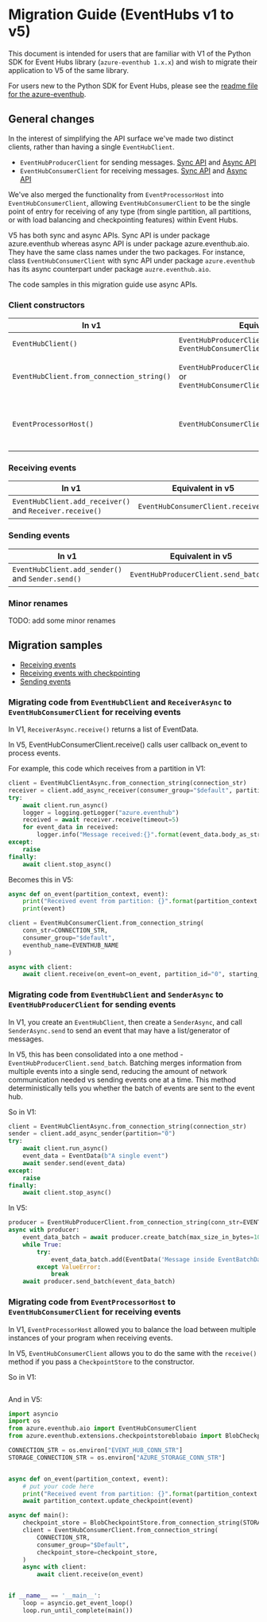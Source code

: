 # Migration Guide (EventHubs v1 to v5)

This document is intended for users that are familiar with V1 of the Python SDK for Event Hubs library (`azure-eventhub 1.x.x`) and wish 
to migrate their application to V5 of the same library.

For users new to the Python SDK for Event Hubs, please see the [readme file for the azure-eventhub](https://github.com/Azure/azure-sdk-for-python/blob/master/sdk/eventhub/azure-eventhub/README.md).

## General changes

In the interest of simplifying the API surface we've made two distinct
clients, rather than having a single `EventHubClient`. 
* `EventHubProducerClient` for sending messages. [Sync API](https://azuresdkdocs.blob.core.windows.net/$web/python/azure-eventhub/5.0.0b6/azure.eventhub.html#azure.eventhub.EventHubProducerClient)
and [Async API](https://azuresdkdocs.blob.core.windows.net/$web/python/azure-eventhub/5.0.0b6/azure.eventhub.aio.html#azure.eventhub.aio.EventHubProducerClient)
* `EventHubConsumerClient` for receiving messages. [Sync API](https://azuresdkdocs.blob.core.windows.net/$web/python/azure-eventhub/5.0.0b6/azure.eventhub.html#azure.eventhub.EventHubConsumerClient)
and [Async API](https://azuresdkdocs.blob.core.windows.net/$web/python/azure-eventhub/5.0.0b6/azure.eventhub.aio.html#azure.eventhub.aio.EventHubConsumerClient)

We've also merged the functionality from `EventProcessorHost` into 
`EventHubConsumerClient`, allowing `EventHubConsumerClient` to be the single
point of entry for receiving of any type (from single partition, all partitions, or with load balancing and checkpointing features) within Event Hubs.

V5 has both sync and async APIs. Sync API is under package azure.eventhub whereas async API is under package azure.eventhub.aio.
They have the same class names under the two packages. For instance, class `EventHubConsumerClient` with sync API under package `azure.eventhub` has its 
async counterpart under package `auzre.eventhub.aio`.

The code samples in this migration guide use async APIs.

### Client constructors

| In v1                                          | Equivalent in v5                                                 | Sample |
|------------------------------------------------|------------------------------------------------------------------|--------|
| `EventHubClient()`    | `EventHubProducerClient()` or `EventHubConsumerClient()` | [using credential](https://github.com/Azure/azure-sdk-for-python/blob/master/sdk/eventhub/azure-eventhub/samples/sync_samples/client_secret_auth.py) |
| `EventHubClient.from_connection_string()` | `EventHubProducerClient.from_connection_string` or `EventHubConsumerClient.from_connection_string` |[receive events](https://github.com/Azure/azure-sdk-for-python/blob/master/sdk/eventhub/azure-eventhub/samples/async_samples/recv_async.py),  [send events](https://github.com/Azure/azure-sdk-for-python/blob/master/sdk/eventhub/azure-eventhub/samples/async_samples/send_async.py) |
| `EventProcessorHost()`| `EventHubConsumerClient(..., checkpoint_store)`| [receive events using checkpoint store](https://github.com/Azure/azure-sdk-for-python/blob/master/sdk/eventhub/azure-eventhub/samples/async_samples/recv_with_checkpoint_store_async.py) |

### Receiving events 

| In v1                                          | Equivalent in v5                                                 | Sample |
|------------------------------------------------|------------------------------------------------------------------|--------|
| `EventHubClient.add_receiver()` and `Receiver.receive()`                       | `EventHubConsumerClient.receive()`                               | [receive events](https://github.com/Azure/azure-sdk-for-python/blob/master/sdk/eventhub/azure-eventhub/samples/async_samples/recv_async.py) |

### Sending events

| In v1                                          | Equivalent in v5                                                 | Sample |
|------------------------------------------------|------------------------------------------------------------------|--------|
| `EventHubClient.add_sender()` and `Sender.send()`                          | `EventHubProducerClient.send_batch()`                               | [send events](https://github.com/Azure/azure-sdk-for-python/blob/master/sdk/eventhub/azure-eventhub/samples/async_samples/send_async.py) |

### Minor renames

TODO: add some minor renames

## Migration samples

* [Receiving events](#migrating-code-from-eventhubclient-and-receiverasync-to-eventhubconsumerclient-for-receiving-events)
* [Receiving events with checkpointing](#migrating-code-from-eventhubclient-and-senderasync-to-eventhubproducerclient-for-sending-events)
* [Sending events](#migrating-code-from-eventprocessorhost-to-eventhubconsumerclient-for-receiving-events)

### Migrating code from `EventHubClient` and `ReceiverAsync` to `EventHubConsumerClient` for receiving events

In V1, `ReceiverAsync.receive()` returns a list of EventData.

In V5, EventHubConsumerClient.receive() calls user callback on_event to process events.

For example, this code which receives from a partition in V1:

```python
client = EventHubClientAsync.from_connection_string(connection_str)
receiver = client.add_async_receiver(consumer_group="$default", partition="0", offset=Offset('@latest'))
try:
    await client.run_async()
    logger = logging.getLogger("azure.eventhub")
    received = await receiver.receive(timeout=5)
    for event_data in received:
        logger.info("Message received:{}".format(event_data.body_as_str()))
except:
    raise
finally:
    await client.stop_async()
```

Becomes this in V5:

```python
async def on_event(partition_context, event):
    print("Received event from partition: {}".format(partition_context.partition_id))
    print(event)

client = EventHubConsumerClient.from_connection_string(
    conn_str=CONNECTION_STR,
    consumer_group="$default",
    eventhub_name=EVENTHUB_NAME
)

async with client:
    await client.receive(on_event=on_event, partition_id="0", starting_position="@latest")
```

### Migrating code from `EventHubClient` and `SenderAsync` to `EventHubProducerClient` for sending events

In V1, you create an `EventHubClient`, then create a `SenderAsync`, and call `SenderAsync.send` to send an event that may have
a list/generator of messages.

In V5, this has been consolidated into a one method - `EventHubProducerClient.send_batch`.
Batching merges information from multiple events into a single send, reducing
the amount of network communication needed vs sending events one at a time.
This method deterministically tells you whether the batch of events are sent to the event hub.

So in V1:
```python
client = EventHubClientAsync.from_connection_string(connection_str)
sender = client.add_async_sender(partition="0")
try:
    await client.run_async()
    event_data = EventData(b"A single event")
    await sender.send(event_data)
except:
    raise
finally:
    await client.stop_async()
```

In V5:
```python
producer = EventHubProducerClient.from_connection_string(conn_str=EVENT_HUB_CONNECTION_STR, eventhub_name=EVENTHUB_NAME)
async with producer:
    event_data_batch = await producer.create_batch(max_size_in_bytes=10000, partition_id="0")
    while True:
        try:
            event_data_batch.add(EventData('Message inside EventBatchData'))
        except ValueError:
            break
    await producer.send_batch(event_data_batch)
```

### Migrating code from `EventProcessorHost` to `EventHubConsumerClient` for receiving events

In V1, `EventProcessorHost` allowed you to balance the load between multiple instances of 
your program when receiving events.

In V5, `EventHubConsumerClient` allows you to do the same with the `receive()` method if you
pass a `CheckpointStore` to the constructor.

So in V1:
```python

```

And in V5:
```python
import asyncio
import os
from azure.eventhub.aio import EventHubConsumerClient
from azure.eventhub.extensions.checkpointstoreblobaio import BlobCheckpointStore

CONNECTION_STR = os.environ["EVENT_HUB_CONN_STR"]
STORAGE_CONNECTION_STR = os.environ["AZURE_STORAGE_CONN_STR"]


async def on_event(partition_context, event):
    # put your code here
    print("Received event from partition: {}".format(partition_context.partition_id))
    await partition_context.update_checkpoint(event)

async def main():
    checkpoint_store = BlobCheckpointStore.from_connection_string(STORAGE_CONNECTION_STR, "container_name_to_store_checkpoint")
    client = EventHubConsumerClient.from_connection_string(
        CONNECTION_STR,
        consumer_group="$Default",
        checkpoint_store=checkpoint_store,
    )
    async with client:
        await client.receive(on_event)


if __name__ == '__main__':
    loop = asyncio.get_event_loop()
    loop.run_until_complete(main())
```
